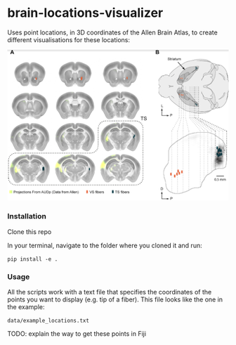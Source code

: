 # brain-locations-visualizer

Uses point locations, in 3D coordinates of the Allen Brain Atlas, to create different visualisations for these locations:
<p align="middle">
  <img src="docs/imgs/main.png" width=550>
</p>

### Installation

Clone this repo

In your terminal, navigate to the folder where you cloned it and run:
```
pip install -e .
```

### Usage

All the scripts work with a text file that specifies the coordinates of the points you want to display (e.g. tip of a fiber).
This file looks like the one in the example:
```
data/example_locations.txt
```

TODO: explain the way to get these points in Fiji